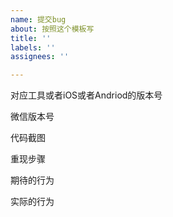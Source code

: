 ```yaml
---
name: 提交bug
about: 按照这个模板写
title: ''
labels: ''
assignees: ''

---
```


对应工具或者iOS或者Andriod的版本号

微信版本号

代码截图

重现步骤

期待的行为

实际的行为
